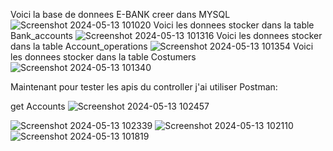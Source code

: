 Voici la base de donnees E-BANK creer dans MYSQL
![Screenshot 2024-05-13 101020](https://github.com/Aymene-Baaddi/Projet-Finale-JEE/assets/101929402/aaef5368-828f-4ed9-b52a-66a3d9b6b2ac)
Voici  les donnees stocker dans la table Bank_accounts
![Screenshot 2024-05-13 101316](https://github.com/Aymene-Baaddi/Projet-Finale-JEE/assets/101929402/3e6919f0-522e-4afe-b888-c6b7923f77fe)
Voici  les donnees stocker dans la table Account_operations
![Screenshot 2024-05-13 101354](https://github.com/Aymene-Baaddi/Projet-Finale-JEE/assets/101929402/e19114d9-c6e8-4dfe-9619-7f26d079fa12)
Voici  les donnees stocker dans la table Costumers
![Screenshot 2024-05-13 101340](https://github.com/Aymene-Baaddi/Projet-Finale-JEE/assets/101929402/565ee81a-1bcf-4097-afe3-c249ea640e6b)

Maintenant pour tester les apis du controller j'ai utiliser Postman:

 get Accounts
![Screenshot 2024-05-13 102457](https://github.com/Aymene-Baaddi/Projet-Finale-JEE/assets/101929402/4ac416fd-5956-4cb5-84a1-9dc8e4b2a95e)

![Screenshot 2024-05-13 102339](https://github.com/Aymene-Baaddi/Projet-Finale-JEE/assets/101929402/248fc08f-c553-4916-9553-89e5d79a0c1f)
![Screenshot 2024-05-13 102110](https://github.com/Aymene-Baaddi/Projet-Finale-JEE/assets/101929402/40028869-0d15-4d60-b97b-4661d7a97d48)
![Screenshot 2024-05-13 101819](https://github.com/Aymene-Baaddi/Projet-Finale-JEE/assets/101929402/9782a541-0bcf-4641-8c1a-a60b95e733e6)

